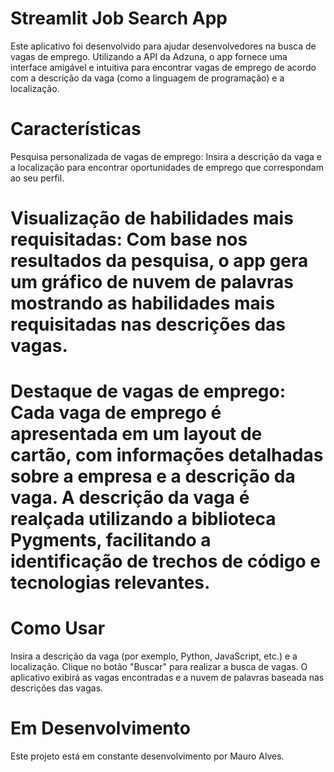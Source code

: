 

# Streamlit Job Search App
Este aplicativo foi desenvolvido para ajudar desenvolvedores na busca de vagas de emprego. Utilizando a API da Adzuna, o app fornece uma interface amigável e intuitiva para encontrar vagas de emprego de acordo com a descrição da vaga (como a linguagem de programação) e a localização.

# Características
Pesquisa personalizada de vagas de emprego: Insira a descrição da vaga e a localização para encontrar oportunidades de emprego que correspondam ao seu perfil.

# Visualização de habilidades mais requisitadas: Com base nos resultados da pesquisa, o app gera um gráfico de nuvem de palavras mostrando as habilidades mais requisitadas nas descrições das vagas.

# Destaque de vagas de emprego: Cada vaga de emprego é apresentada em um layout de cartão, com informações detalhadas sobre a empresa e a descrição da vaga. A descrição da vaga é realçada utilizando a biblioteca Pygments, facilitando a identificação de trechos de código e tecnologias relevantes.

# Como Usar
Insira a descrição da vaga (por exemplo, Python, JavaScript, etc.) e a localização.
Clique no botão "Buscar" para realizar a busca de vagas.
O aplicativo exibirá as vagas encontradas e a nuvem de palavras baseada nas descrições das vagas.
# Em Desenvolvimento
Este projeto está em constante desenvolvimento por Mauro Alves.